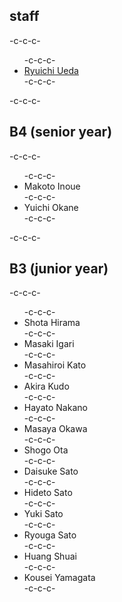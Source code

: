 <h2>staff</h2>-c-c-c-<ul>-c-c-c- 	<li id="ryuichiueda"><a href="http://lab.ueda.asia/?page_id=42">Ryuichi Ueda</a></li>-c-c-c-</ul>-c-c-c-<h2>B4 (senior year)</h2>-c-c-c-<ul>-c-c-c- 	<li>Makoto Inoue</li>-c-c-c- 	<li>Yuichi Okane</li>-c-c-c-</ul>-c-c-c-<h2>B3 (junior year)</h2>-c-c-c-<ul>-c-c-c- 	<li>Shota Hirama</li>-c-c-c- 	<li>Masaki Igari</li>-c-c-c- 	<li>Masahiroi Kato</li>-c-c-c- 	<li>Akira Kudo</li>-c-c-c- 	<li>Hayato Nakano</li>-c-c-c- 	<li>Masaya Okawa</li>-c-c-c- 	<li>Shogo Ota</li>-c-c-c- 	<li>Daisuke Sato</li>-c-c-c- 	<li>Hideto Sato</li>-c-c-c- 	<li>Yuki Sato</li>-c-c-c- 	<li>Ryouga Sato</li>-c-c-c- 	<li>Huang Shuai</li>-c-c-c- 	<li>Kousei Yamagata</li>-c-c-c-</ul>
